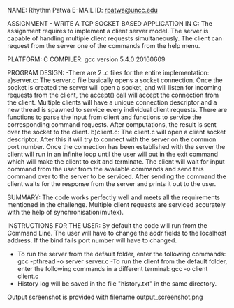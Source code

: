 NAME: Rhythm Patwa
E-MAIL ID: rpatwa@uncc.edu

ASSIGNMENT - WRITE A TCP SOCKET BASED APPLICATION IN C:
The assignment requires to implement a client server model. The server is capable of handling multiple client requests simultaneously. The client can request from the server one of the commands from the help menu.

PLATFORM: C
COMPILER: gcc version 5.4.0 20160609

PROGRAM DESIGN:
-There are 2 .c files for the entire implementation:
a)server.c: The server.c file basically opens a socket connection. Once the socket is created the server will open a socket, 			and will listen for incoming requests from the client, the accept() call will accept the connection from the client. Multiple 			clients will have a unique connection descriptor and a new thread is spawned to service every individual client requests. 			There are functions to parse the input from client and functions to service the corresponding command requests. After 			computations, the result is sent over the socket to the client.
b)client.c: The client.c will open a client socket descriptor. After this it will try to connect with the server on the common port number.
		Once the connection has been established with the server the client will run in an infinite loop until the user will 			put in the exit command which will make the client to exit and terminate. The client will wait for input command from the 			user from the available commands and send this command over to the server to be serviced. After sending the command the 		client waits for the response from the server and prints it out to the user.
		
SUMMARY:
The code works perfectly well and meets all the requirements mentioned in the challenge. Multiple client requests are serviced accurately with the help of synchronisation(mutex). 

INSTRUCTIONS FOR THE USER:
By default the code will run from the Command Line.
The user will have to change the addr fields to the localhost address. If the bind fails port number will have to changed.
- To run the server from the default folder, enter the following commands:
	gcc -pthread -o server server.c
-To run the client from the default folder, enter the following commands in a different terminal:
	gcc -o client client.c
- History log will be saved in the file "history.txt" in the same directory.

Output screenshot is provided with filename output_screenshot.png

